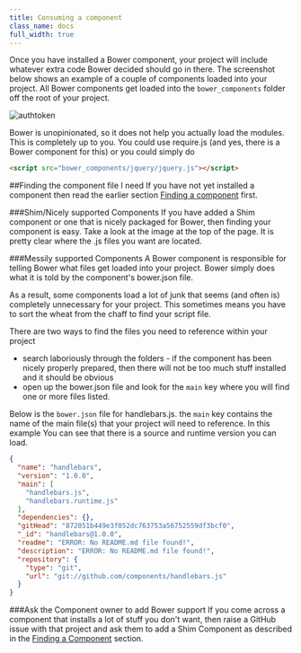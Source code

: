 ```yaml
---
title: Consuming a component
class_name: docs
full_width: true
---
```


Once you have installed a Bower component, your project will include whatever extra code Bower decided should go in there. The screenshot below shows an example of a couple of components loaded into your project. All Bower components get loaded into the `bower_components` folder off the root of your project.

<img alt="authtoken" src="/img/docs/bower-components-tree.png" class="simple"/>

Bower is unopinionated, so it does not help you actually load the modules. This is completely up to you. You could use require.js (and yes, there is a Bower component for this) or you could simply do

```html
<script src="bower_components/jquery/jquery.js"></script>
```

##Finding the component file I need
If you have not yet installed a component then read the earlier section [Finding a component](/docs/ide/tools/bower/finding) first.

###Shim/Nicely supported Components
If you have added a Shim component or one that is nicely packaged for Bower, then finding your component is easy. Take a look at the image at the top of the page. It is pretty clear where the .js files you want are located.

###Messily supported Components
A Bower component is responsible for telling Bower what files get loaded into your project. Bower simply does what it is told by the component's bower.json file.

As a result, some components load a lot of junk that seems (and often is) completely unnecessary for your project. This sometimes means you have to sort the wheat from the chaff to find your script file.

There are two ways to find the files you need to reference within your project

- search laboriously through the folders - if the component has been nicely properly prepared, then there will not be too much stuff installed and it should be obvious
- open up the bower.json file and look for the `main` key where you will find one or more files listed.

Below is the `bower.json` file for handlebars.js. the `main` key contains the name of the main file(s) that your project will need to reference. In this example You can see that there is a source and runtime version you can load.

```json
{
  "name": "handlebars",
  "version": "1.0.0",
  "main": [
    "handlebars.js",
    "handlebars.runtime.js"
  ],
  "dependencies": {},
  "gitHead": "872051b449e3f052dc763753a56752559df3bcf0",
  "_id": "handlebars@1.0.0",
  "readme": "ERROR: No README.md file found!",
  "description": "ERROR: No README.md file found!",
  "repository": {
    "type": "git",
    "url": "git://github.com/components/handlebars.js"
  }
}
```

###Ask the Component owner to add Bower support
If you come across a component that installs a lot of stuff you don't want, then raise a GitHub issue with that project and ask them to add a Shim Component as described in the [Finding a Component](/docs/ide/tools/bower/finding)  section.
